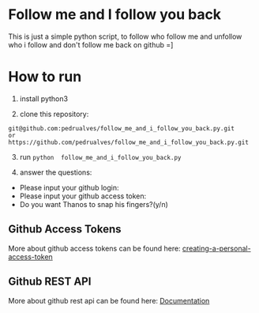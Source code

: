 # Follow me and I follow you back

This is just a simple python script, to follow who follow me and unfollow who i follow and don't follow me back on github =]

# How to run

1. install python3

2. clone this repository: 
```
git@github.com:pedrualves/follow_me_and_i_follow_you_back.py.git
or
https://github.com/pedrualves/follow_me_and_i_follow_you_back.py.git
```

3. run ```python  follow_me_and_i_follow_you_back.py```

4. answer the questions:
- Please input your github login:
- Please input your github access token:
- Do you want Thanos to snap his fingers?(y/n)

## Github Access Tokens

More about github access tokens can be found here: [creating-a-personal-access-token](https://docs.github.com/en/github/authenticating-to-github/creating-a-personal-access-token)

## Github REST API

More about github rest api can be found here: [Documentation](https://docs.github.com/en/rest)
